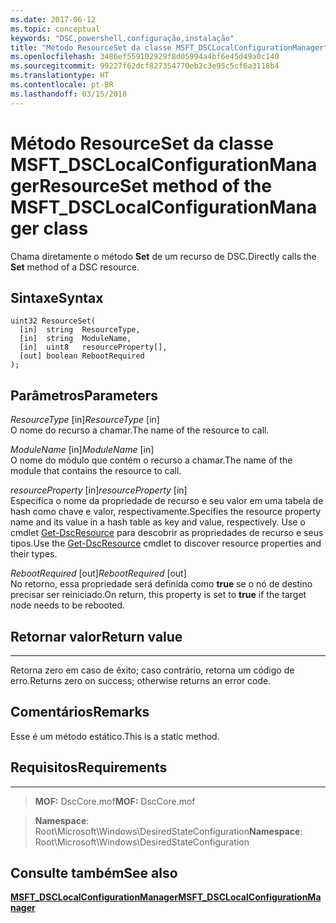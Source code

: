 ```yaml
---
ms.date: 2017-06-12
ms.topic: conceptual
keywords: "DSC,powershell,configuração,instalação"
title: "Método ResourceSet da classe MSFT_DSCLocalConfigurationManager"
ms.openlocfilehash: 3486ef559102929f8d05994a4bf6e45d49a0c140
ms.sourcegitcommit: 99227f62dcf827354770eb2c3e95c5cf6a3118b4
ms.translationtype: HT
ms.contentlocale: pt-BR
ms.lasthandoff: 03/15/2018
---
```

# <a name="resourceset-method-of-the-msftdsclocalconfigurationmanager-class"></a><span data-ttu-id="c881a-103">Método ResourceSet da classe MSFT_DSCLocalConfigurationManager</span><span class="sxs-lookup"><span data-stu-id="c881a-103">ResourceSet method of the MSFT_DSCLocalConfigurationManager class</span></span>

<span data-ttu-id="c881a-104">Chama diretamente o método **Set** de um recurso de DSC.</span><span class="sxs-lookup"><span data-stu-id="c881a-104">Directly calls the **Set** method of a DSC resource.</span></span>

<a name="syntax"></a><span data-ttu-id="c881a-105">Sintaxe</span><span class="sxs-lookup"><span data-stu-id="c881a-105">Syntax</span></span>
------

```mof
uint32 ResourceSet(
  [in]  string  ResourceType,
  [in]  string  ModuleName,
  [in]  uint8   resourceProperty[],
  [out] boolean RebootRequired
);
```

<a name="parameters"></a><span data-ttu-id="c881a-106">Parâmetros</span><span class="sxs-lookup"><span data-stu-id="c881a-106">Parameters</span></span>
----------

<span data-ttu-id="c881a-107">*ResourceType* \[in\]</span><span class="sxs-lookup"><span data-stu-id="c881a-107">*ResourceType* \[in\]</span></span>  
<span data-ttu-id="c881a-108">O nome do recurso a chamar.</span><span class="sxs-lookup"><span data-stu-id="c881a-108">The name of the resource to call.</span></span>

<span data-ttu-id="c881a-109">*ModuleName* \[in\]</span><span class="sxs-lookup"><span data-stu-id="c881a-109">*ModuleName* \[in\]</span></span>  
<span data-ttu-id="c881a-110">O nome do módulo que contém o recurso a chamar.</span><span class="sxs-lookup"><span data-stu-id="c881a-110">The name of the module that contains the resource to call.</span></span>

<span data-ttu-id="c881a-111">*resourceProperty* \[in\]</span><span class="sxs-lookup"><span data-stu-id="c881a-111">*resourceProperty* \[in\]</span></span>  
<span data-ttu-id="c881a-112">Especifica o nome da propriedade de recurso e seu valor em uma tabela de hash como chave e valor, respectivamente.</span><span class="sxs-lookup"><span data-stu-id="c881a-112">Specifies the resource property name and its value in a hash table as key and value, respectively.</span></span> <span data-ttu-id="c881a-113">Use o cmdlet [Get-DscResource](https://technet.microsoft.com/library/dn521625.aspx) para descobrir as propriedades de recurso e seus tipos.</span><span class="sxs-lookup"><span data-stu-id="c881a-113">Use the [Get-DscResource](https://technet.microsoft.com/library/dn521625.aspx) cmdlet to discover resource properties and their types.</span></span>

<span data-ttu-id="c881a-114">*RebootRequired* \[out\]</span><span class="sxs-lookup"><span data-stu-id="c881a-114">*RebootRequired* \[out\]</span></span>  
<span data-ttu-id="c881a-115">No retorno, essa propriedade será definida como **true** se o nó de destino precisar ser reiniciado.</span><span class="sxs-lookup"><span data-stu-id="c881a-115">On return, this property is set to **true** if the target node needs to be rebooted.</span></span>

## <a name="return-value"></a><span data-ttu-id="c881a-116">Retornar valor</span><span class="sxs-lookup"><span data-stu-id="c881a-116">Return value</span></span>
------------

<span data-ttu-id="c881a-117">Retorna zero em caso de êxito; caso contrário, retorna um código de erro.</span><span class="sxs-lookup"><span data-stu-id="c881a-117">Returns zero on success; otherwise returns an error code.</span></span>

## <a name="remarks"></a><span data-ttu-id="c881a-118">Comentários</span><span class="sxs-lookup"><span data-stu-id="c881a-118">Remarks</span></span>

<span data-ttu-id="c881a-119">Esse é um método estático.</span><span class="sxs-lookup"><span data-stu-id="c881a-119">This is a static method.</span></span>

## <a name="requirements"></a><span data-ttu-id="c881a-120">Requisitos</span><span class="sxs-lookup"><span data-stu-id="c881a-120">Requirements</span></span>
------------
><span data-ttu-id="c881a-121">**MOF:** DscCore.mof</span><span class="sxs-lookup"><span data-stu-id="c881a-121">**MOF:** DscCore.mof</span></span>

><span data-ttu-id="c881a-122">**Namespace**: Root\Microsoft\Windows\DesiredStateConfiguration</span><span class="sxs-lookup"><span data-stu-id="c881a-122">**Namespace**: Root\Microsoft\Windows\DesiredStateConfiguration</span></span>


## <a name="see-also"></a><span data-ttu-id="c881a-123">Consulte também</span><span class="sxs-lookup"><span data-stu-id="c881a-123">See also</span></span>


[<span data-ttu-id="c881a-124">**MSFT_DSCLocalConfigurationManager**</span><span class="sxs-lookup"><span data-stu-id="c881a-124">**MSFT_DSCLocalConfigurationManager**</span></span>](msft-dsclocalconfigurationmanager.md)

 

 




